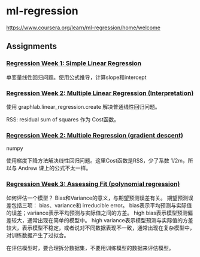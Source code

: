 
# ml-regression

https://www.coursera.org/learn/ml-regression/home/welcome



## Assignments

### [Regression Week 1: Simple Linear Regression](https://www.coursera.org/learn/ml-regression/supplement/z0Uef/reading-fitting-a-simple-linear-regression-model-on-housing-data)

单变量线性回归问题。使用公式推导，计算slope和intercept

### [Regression Week 2: Multiple Linear Regression (Interpretation)](https://www.coursera.org/learn/ml-regression/supplement/7xN9c/reading-exploring-different-multiple-regression-models-for-house-price)

使用 graphlab.linear_regression.create 解决普通线性回归问题。

RSS:  residual sum of squares 作为 Cost函数。

### [Regression Week 2: Multiple Regression (gradient descent)](https://www.coursera.org/learn/ml-regression/supplement/tcfe4/reading-implementing-gradient-descent-for-multiple-regression)

numpy

使用梯度下降方法解决线性回归问题。这里Cost函数是RSS，少了系数 1/2m，所以与 Andrew 课上的公式不太一样。


### [Regression Week 3: Assessing Fit (polynomial regression)](https://www.coursera.org/learn/ml-regression/supplement/MhFOa/reading-exploring-the-bias-variance-tradeoff)

如何评估一个模型？ Bias和Variance的意义，与期望预测误差有关。 期望预测误差包括三项： bias、variance和 irreducible error。 bias表示平均预测与实际值的误差；variance表示平均预测与实际值之间的方差。 high bias表示模型预测偏差较大，通常出现在简单的模型中。 high variance表示模型预测与实际值的方差较大，表示模型不稳定，或者说对不同数据表现不一致，通常出现在复杂模型中，对训练数据产生了过拟合。

在评估模型时，要合理拆分数据集，不要用训练模型的数据来评估模型。


### []()
